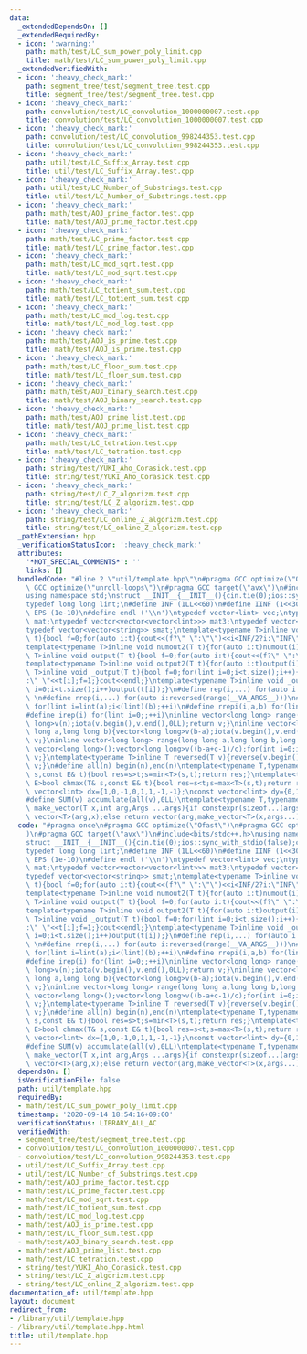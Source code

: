 ```yaml
---
data:
  _extendedDependsOn: []
  _extendedRequiredBy:
  - icon: ':warning:'
    path: math/test/LC_sum_power_poly_limit.cpp
    title: math/test/LC_sum_power_poly_limit.cpp
  _extendedVerifiedWith:
  - icon: ':heavy_check_mark:'
    path: segment_tree/test/segment_tree.test.cpp
    title: segment_tree/test/segment_tree.test.cpp
  - icon: ':heavy_check_mark:'
    path: convolution/test/LC_convolution_1000000007.test.cpp
    title: convolution/test/LC_convolution_1000000007.test.cpp
  - icon: ':heavy_check_mark:'
    path: convolution/test/LC_convolution_998244353.test.cpp
    title: convolution/test/LC_convolution_998244353.test.cpp
  - icon: ':heavy_check_mark:'
    path: util/test/LC_Suffix_Array.test.cpp
    title: util/test/LC_Suffix_Array.test.cpp
  - icon: ':heavy_check_mark:'
    path: util/test/LC_Number_of_Substrings.test.cpp
    title: util/test/LC_Number_of_Substrings.test.cpp
  - icon: ':heavy_check_mark:'
    path: math/test/AOJ_prime_factor.test.cpp
    title: math/test/AOJ_prime_factor.test.cpp
  - icon: ':heavy_check_mark:'
    path: math/test/LC_prime_factor.test.cpp
    title: math/test/LC_prime_factor.test.cpp
  - icon: ':heavy_check_mark:'
    path: math/test/LC_mod_sqrt.test.cpp
    title: math/test/LC_mod_sqrt.test.cpp
  - icon: ':heavy_check_mark:'
    path: math/test/LC_totient_sum.test.cpp
    title: math/test/LC_totient_sum.test.cpp
  - icon: ':heavy_check_mark:'
    path: math/test/LC_mod_log.test.cpp
    title: math/test/LC_mod_log.test.cpp
  - icon: ':heavy_check_mark:'
    path: math/test/AOJ_is_prime.test.cpp
    title: math/test/AOJ_is_prime.test.cpp
  - icon: ':heavy_check_mark:'
    path: math/test/LC_floor_sum.test.cpp
    title: math/test/LC_floor_sum.test.cpp
  - icon: ':heavy_check_mark:'
    path: math/test/AOJ_binary_search.test.cpp
    title: math/test/AOJ_binary_search.test.cpp
  - icon: ':heavy_check_mark:'
    path: math/test/AOJ_prime_list.test.cpp
    title: math/test/AOJ_prime_list.test.cpp
  - icon: ':heavy_check_mark:'
    path: math/test/LC_tetration.test.cpp
    title: math/test/LC_tetration.test.cpp
  - icon: ':heavy_check_mark:'
    path: string/test/YUKI_Aho_Corasick.test.cpp
    title: string/test/YUKI_Aho_Corasick.test.cpp
  - icon: ':heavy_check_mark:'
    path: string/test/LC_Z_algorizm.test.cpp
    title: string/test/LC_Z_algorizm.test.cpp
  - icon: ':heavy_check_mark:'
    path: string/test/LC_online_Z_algorizm.test.cpp
    title: string/test/LC_online_Z_algorizm.test.cpp
  _pathExtension: hpp
  _verificationStatusIcon: ':heavy_check_mark:'
  attributes:
    '*NOT_SPECIAL_COMMENTS*': ''
    links: []
  bundledCode: "#line 2 \"util/template.hpp\"\n#pragma GCC optimize(\"Ofast\")\n#pragma\
    \ GCC optimize(\"unroll-loops\")\n#pragma GCC target(\"avx\")\n#include<bits/stdc++.h>\n\
    using namespace std;\nstruct __INIT__{__INIT__(){cin.tie(0);ios::sync_with_stdio(false);cout<<fixed<<setprecision(15);}}__INIT__;\n\
    typedef long long lint;\n#define INF (1LL<<60)\n#define IINF (1<<30)\n#define\
    \ EPS (1e-10)\n#define endl ('\\n')\ntypedef vector<lint> vec;\ntypedef vector<vector<lint>>\
    \ mat;\ntypedef vector<vector<vector<lint>>> mat3;\ntypedef vector<string> svec;\n\
    typedef vector<vector<string>> smat;\ntemplate<typename T>inline void numout(T\
    \ t){bool f=0;for(auto i:t){cout<<(f?\" \":\"\")<<i<INF/2?i:\"INF\";f=1;}cout<<endl;}\n\
    template<typename T>inline void numout2(T t){for(auto i:t)numout(i);}\ntemplate<typename\
    \ T>inline void output(T t){bool f=0;for(auto i:t){cout<<(f?\" \":\"\")<<i;f=1;}cout<<endl;}\n\
    template<typename T>inline void output2(T t){for(auto i:t)output(i);}\ntemplate<typename\
    \ T>inline void _output(T t){bool f=0;for(lint i=0;i<t.size();i++){cout<<f?\"\"\
    :\" \"<<t[i];f=1;}cout<<endl;}\ntemplate<typename T>inline void _output2(T t){for(lint\
    \ i=0;i<t.size();i++)output(t[i]);}\n#define rep(i,...) for(auto i:range(__VA_ARGS__))\
    \ \n#define rrep(i,...) for(auto i:reversed(range(__VA_ARGS__)))\n#define repi(i,a,b)\
    \ for(lint i=lint(a);i<(lint)(b);++i)\n#define rrepi(i,a,b) for(lint i=lint(b)-1;i>=lint(a);--i)\n\
    #define irep(i) for(lint i=0;;++i)\ninline vector<long long> range(long long n){vector<long\
    \ long>v(n);iota(v.begin(),v.end(),0LL);return v;}\ninline vector<long long> range(long\
    \ long a,long long b){vector<long long>v(b-a);iota(v.begin(),v.end(),a);return\
    \ v;}\ninline vector<long long> range(long long a,long long b,long long c){if((b-a+c-1)/c<=0)return\
    \ vector<long long>();vector<long long>v((b-a+c-1)/c);for(int i=0;i<(int)v.size();++i)v[i]=i?v[i-1]+c:a;return\
    \ v;}\ntemplate<typename T>inline T reversed(T v){reverse(v.begin(),v.end());return\
    \ v;}\n#define all(n) begin(n),end(n)\ntemplate<typename T,typename E>bool chmin(T&\
    \ s,const E& t){bool res=s>t;s=min<T>(s,t);return res;}\ntemplate<typename T,typename\
    \ E>bool chmax(T& s,const E& t){bool res=s<t;s=max<T>(s,t);return res;}\nconst\
    \ vector<lint> dx={1,0,-1,0,1,1,-1,-1};\nconst vector<lint> dy={0,1,0,-1,1,-1,1,-1};\n\
    #define SUM(v) accumulate(all(v),0LL)\ntemplate<typename T,typename ...Args>auto\
    \ make_vector(T x,int arg,Args ...args){if constexpr(sizeof...(args)==0)return\
    \ vector<T>(arg,x);else return vector(arg,make_vector<T>(x,args...));}\n"
  code: "#pragma once\n#pragma GCC optimize(\"Ofast\")\n#pragma GCC optimize(\"unroll-loops\"\
    )\n#pragma GCC target(\"avx\")\n#include<bits/stdc++.h>\nusing namespace std;\n\
    struct __INIT__{__INIT__(){cin.tie(0);ios::sync_with_stdio(false);cout<<fixed<<setprecision(15);}}__INIT__;\n\
    typedef long long lint;\n#define INF (1LL<<60)\n#define IINF (1<<30)\n#define\
    \ EPS (1e-10)\n#define endl ('\\n')\ntypedef vector<lint> vec;\ntypedef vector<vector<lint>>\
    \ mat;\ntypedef vector<vector<vector<lint>>> mat3;\ntypedef vector<string> svec;\n\
    typedef vector<vector<string>> smat;\ntemplate<typename T>inline void numout(T\
    \ t){bool f=0;for(auto i:t){cout<<(f?\" \":\"\")<<i<INF/2?i:\"INF\";f=1;}cout<<endl;}\n\
    template<typename T>inline void numout2(T t){for(auto i:t)numout(i);}\ntemplate<typename\
    \ T>inline void output(T t){bool f=0;for(auto i:t){cout<<(f?\" \":\"\")<<i;f=1;}cout<<endl;}\n\
    template<typename T>inline void output2(T t){for(auto i:t)output(i);}\ntemplate<typename\
    \ T>inline void _output(T t){bool f=0;for(lint i=0;i<t.size();i++){cout<<f?\"\"\
    :\" \"<<t[i];f=1;}cout<<endl;}\ntemplate<typename T>inline void _output2(T t){for(lint\
    \ i=0;i<t.size();i++)output(t[i]);}\n#define rep(i,...) for(auto i:range(__VA_ARGS__))\
    \ \n#define rrep(i,...) for(auto i:reversed(range(__VA_ARGS__)))\n#define repi(i,a,b)\
    \ for(lint i=lint(a);i<(lint)(b);++i)\n#define rrepi(i,a,b) for(lint i=lint(b)-1;i>=lint(a);--i)\n\
    #define irep(i) for(lint i=0;;++i)\ninline vector<long long> range(long long n){vector<long\
    \ long>v(n);iota(v.begin(),v.end(),0LL);return v;}\ninline vector<long long> range(long\
    \ long a,long long b){vector<long long>v(b-a);iota(v.begin(),v.end(),a);return\
    \ v;}\ninline vector<long long> range(long long a,long long b,long long c){if((b-a+c-1)/c<=0)return\
    \ vector<long long>();vector<long long>v((b-a+c-1)/c);for(int i=0;i<(int)v.size();++i)v[i]=i?v[i-1]+c:a;return\
    \ v;}\ntemplate<typename T>inline T reversed(T v){reverse(v.begin(),v.end());return\
    \ v;}\n#define all(n) begin(n),end(n)\ntemplate<typename T,typename E>bool chmin(T&\
    \ s,const E& t){bool res=s>t;s=min<T>(s,t);return res;}\ntemplate<typename T,typename\
    \ E>bool chmax(T& s,const E& t){bool res=s<t;s=max<T>(s,t);return res;}\nconst\
    \ vector<lint> dx={1,0,-1,0,1,1,-1,-1};\nconst vector<lint> dy={0,1,0,-1,1,-1,1,-1};\n\
    #define SUM(v) accumulate(all(v),0LL)\ntemplate<typename T,typename ...Args>auto\
    \ make_vector(T x,int arg,Args ...args){if constexpr(sizeof...(args)==0)return\
    \ vector<T>(arg,x);else return vector(arg,make_vector<T>(x,args...));}\n"
  dependsOn: []
  isVerificationFile: false
  path: util/template.hpp
  requiredBy:
  - math/test/LC_sum_power_poly_limit.cpp
  timestamp: '2020-09-14 18:54:16+09:00'
  verificationStatus: LIBRARY_ALL_AC
  verifiedWith:
  - segment_tree/test/segment_tree.test.cpp
  - convolution/test/LC_convolution_1000000007.test.cpp
  - convolution/test/LC_convolution_998244353.test.cpp
  - util/test/LC_Suffix_Array.test.cpp
  - util/test/LC_Number_of_Substrings.test.cpp
  - math/test/AOJ_prime_factor.test.cpp
  - math/test/LC_prime_factor.test.cpp
  - math/test/LC_mod_sqrt.test.cpp
  - math/test/LC_totient_sum.test.cpp
  - math/test/LC_mod_log.test.cpp
  - math/test/AOJ_is_prime.test.cpp
  - math/test/LC_floor_sum.test.cpp
  - math/test/AOJ_binary_search.test.cpp
  - math/test/AOJ_prime_list.test.cpp
  - math/test/LC_tetration.test.cpp
  - string/test/YUKI_Aho_Corasick.test.cpp
  - string/test/LC_Z_algorizm.test.cpp
  - string/test/LC_online_Z_algorizm.test.cpp
documentation_of: util/template.hpp
layout: document
redirect_from:
- /library/util/template.hpp
- /library/util/template.hpp.html
title: util/template.hpp
---
```

